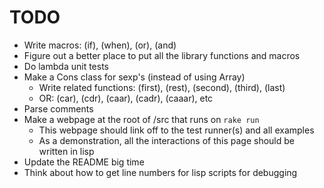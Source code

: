 # TODO

* Write macros: (if), (when), (or), (and)
* Figure out a better place to put all the library functions and macros
* Do lambda unit tests
* Make a Cons class for sexp's (instead of using Array)
	* Write related functions: (first), (rest), (second), (third), (last)
	* OR: (car), (cdr), (caar), (cadr), (caaar), etc
* Parse comments
* Make a webpage at the root of /src that runs on `rake run`
	* This webpage should link off to the test runner(s) and all examples
	* As a demonstration, all the interactions of this page should be written in lisp
* Update the README big time
* Think about how to get line numbers for lisp scripts for debugging
